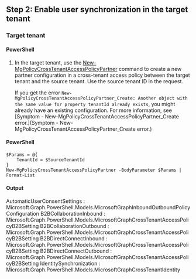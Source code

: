 ## Step 2: Enable user synchronization in the target tenant

### Target tenant

#### PowerShell

1. In the target tenant, use the [New-MgPolicyCrossTenantAccessPolicyPartner](New-MgPolicyCrossTenantAccessPolicyPartner) command to create a new partner configuration in a cross-tenant access policy between the target tenant and the source tenant. Use the source tenant ID in the request.

    If you get the error `New-MgPolicyCrossTenantAccessPolicyPartner_Create: Another object with the same value for property tenantId already exists`, you might already have an existing configuration. For more information, see [Symptom - New-MgPolicyCrossTenantAccessPolicyPartner_Create error.](Symptom - New-MgPolicyCrossTenantAccessPolicyPartner_Create error.)

#### PowerShell
    $Params = @{
        TenantId = $SourceTenantId
    }
    New-MgPolicyCrossTenantAccessPolicyPartner -BodyParameter $Params | Format-List

#### Output
AutomaticUserConsentSettings : Microsoft.Graph.PowerShell.Models.MicrosoftGraphInboundOutboundPolicyConfiguration
B2BCollaborationInbound     : Microsoft.Graph.PowerShell.Models.MicrosoftGraphCrossTenantAccessPolicyB2BSetting
B2BCollaborationOutbound    : Microsoft.Graph.PowerShell.Models.MicrosoftGraphCrossTenantAccessPolicyB2BSetting
B2BDirectConnectInbound     : Microsoft.Graph.PowerShell.Models.MicrosoftGraphCrossTenantAccessPolicyB2BSetting
B2BDirectConnectOutbound    : Microsoft.Graph.PowerShell.Models.MicrosoftGraphCrossTenantAccessPolicyB2BSetting
IdentitySynchronization     : Microsoft.Graph.PowerShell.Models.MicrosoftGraphCrossTenantIdentity